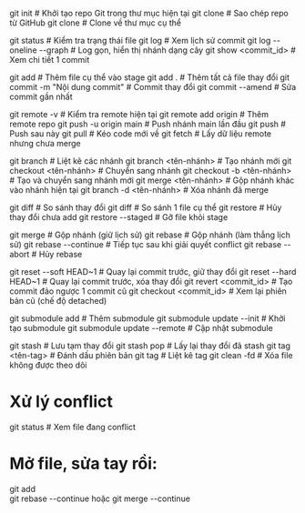 git init                     # Khởi tạo repo Git trong thư mục hiện tại
git clone <url>              # Sao chép repo từ GitHub
git clone <url> <folder>     # Clone về thư mục cụ thể

git status                   # Kiểm tra trạng thái file
git log                      # Xem lịch sử commit
git log --oneline --graph    # Log gọn, hiển thị nhánh dạng cây
git show <commit_id>         # Xem chi tiết 1 commit

git add <file>               # Thêm file cụ thể vào stage
git add .                    # Thêm tất cả file thay đổi
git commit -m "Nội dung commit"   # Commit thay đổi
git commit --amend           # Sửa commit gần nhất

git remote -v                # Kiểm tra remote hiện tại
git remote add origin <url>  # Thêm remote repo
git push -u origin main      # Push nhánh main lần đầu
git push                     # Push sau này
git pull                     # Kéo code mới về
git fetch                    # Lấy dữ liệu remote nhưng chưa merge

git branch                   # Liệt kê các nhánh
git branch <tên-nhánh>       # Tạo nhánh mới
git checkout <tên-nhánh>     # Chuyển sang nhánh
git checkout -b <tên-nhánh>  # Tạo và chuyển sang nhánh mới
git merge <tên-nhánh>        # Gộp nhánh khác vào nhánh hiện tại
git branch -d <tên-nhánh>    # Xóa nhánh đã merge

git diff                     # So sánh thay đổi
git diff <file>              # So sánh 1 file cụ thể
git restore <file>           # Hủy thay đổi chưa add
git restore --staged <file>  # Gỡ file khỏi stage

git merge <branch>           # Gộp nhánh (giữ lịch sử)
git rebase <branch>          # Gộp nhánh (làm thẳng lịch sử)
git rebase --continue        # Tiếp tục sau khi giải quyết conflict
git rebase --abort           # Hủy rebase

git reset --soft HEAD~1      # Quay lại commit trước, giữ thay đổi
git reset --hard HEAD~1      # Quay lại commit trước, xóa thay đổi
git revert <commit_id>       # Tạo commit đảo ngược 1 commit cũ
git checkout <commit_id>     # Xem lại phiên bản cũ (chế độ detached)

git submodule add <url> <path>   # Thêm submodule
git submodule update --init      # Khởi tạo submodule
git submodule update --remote    # Cập nhật submodule

git stash                        # Lưu tạm thay đổi
git stash pop                    # Lấy lại thay đổi đã stash
git tag <tên-tag>                # Đánh dấu phiên bản
git tag                          # Liệt kê tag
git clean -fd                    # Xóa file không được theo dõi

# Xử lý conflict
git status                   # Xem file đang conflict
# Mở file, sửa tay rồi:
git add <file>               
git rebase --continue hoặc git merge --continue